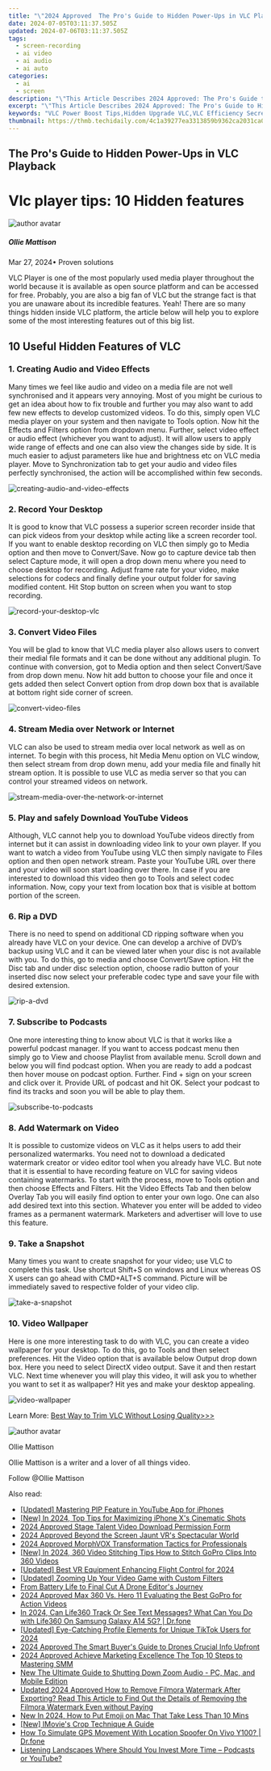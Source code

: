 ```yaml
---
title: "\"2024 Approved  The Pro's Guide to Hidden Power-Ups in VLC Playback\""
date: 2024-07-05T03:11:37.505Z
updated: 2024-07-06T03:11:37.505Z
tags: 
  - screen-recording
  - ai video
  - ai audio
  - ai auto
categories: 
  - ai
  - screen
description: "\"This Article Describes 2024 Approved: The Pro's Guide to Hidden Power-Ups in VLC Playback\""
excerpt: "\"This Article Describes 2024 Approved: The Pro's Guide to Hidden Power-Ups in VLC Playback\""
keywords: "VLC Power Boost Tips,Hidden Upgrade VLC,VLC Efficiency Secrets,Unlocking VLC Potential,Advanced VLC Use,Mastering VLC Features,Optimize VLC Playback"
thumbnail: https://thmb.techidaily.com/4c1a39277ea3313859b9362ca2031ca0eab790234cc40f347849f915f7ea8138.jpg
---
```


## The Pro's Guide to Hidden Power-Ups in VLC Playback

# Vlc player tips: 10 Hidden features

![author avatar](https://images.wondershare.com/filmora/article-images/ollie-mattison.jpg)

##### Ollie Mattison

 Mar 27, 2024• Proven solutions

VLC Player is one of the most popularly used media player throughout the world because it is available as open source platform and can be accessed for free. Probably, you are also a big fan of VLC but the strange fact is that you are unaware about its incredible features. Yeah! There are so many things hidden inside VLC platform, the article below will help you to explore some of the most interesting features out of this big list.

## 10 Useful Hidden Features of VLC

### 1\. Creating Audio and Video Effects

Many times we feel like audio and video on a media file are not well synchronised and it appears very annoying. Most of you might be curious to get an idea about how to fix trouble and further you may also want to add few new effects to develop customized videos. To do this, simply open VLC media player on your system and then navigate to Tools option. Now hit the Effects and Filters option from dropdown menu. Further, select video effect or audio effect (whichever you want to adjust). It will allow users to apply wide range of effects and one can also view the changes side by side. It is much easier to adjust parameters like hue and brightness etc on VLC media player. Move to Synchronization tab to get your audio and video files perfectly synchronised, the action will be accomplished within few seconds.

![creating-audio-and-video-effects](https://images.wondershare.com/filmora/article-images/creating-audio-and-video-effects.jpg)

### 2\. Record Your Desktop

It is good to know that VLC possess a superior screen recorder inside that can pick videos from your desktop while acting like a screen recorder tool. If you want to enable desktop recording on VLC then simply go to Media option and then move to Convert/Save. Now go to capture device tab then select Capture mode, it will open a drop down menu where you need to choose desktop for recording. Adjust frame rate for your video, make selections for codecs and finally define your output folder for saving modified content. Hit Stop button on screen when you want to stop recording.

![record-your-desktop-vlc](https://images.wondershare.com/filmora/article-images/record-your-desktop-vlc.jpg)

### 3\. Convert Video Files

You will be glad to know that VLC media player also allows users to convert their medial file formats and it can be done without any additional plugin. To continue with conversion, got to Media option and then select Convert/Save from drop down menu. Now hit add button to choose your file and once it gets added then select Convert option from drop down box that is available at bottom right side corner of screen.

![convert-video-files](https://images.wondershare.com/filmora/article-images/convert-video-files.jpg)

### 4\. Stream Media over Network or Internet

VLC can also be used to stream media over local network as well as on internet. To begin with this process, hit Media Menu option on VLC window, then select stream from drop down menu, add your media file and finally hit stream option. It is possible to use VLC as media server so that you can control your streamed videos on network.

![stream-media-over-the-network-or-internet](https://images.wondershare.com/filmora/article-images/stream-media-over-the-network-or-internet.jpg)

### 5\. Play and safely Download YouTube Videos

Although, VLC cannot help you to download YouTube videos directly from internet but it can assist in downloading video link to your own player. If you want to watch a video from YouTube using VLC then simply navigate to Files option and then open network stream. Paste your YouTube URL over there and your video will soon start loading over there. In case if you are interested to download this video then go to Tools and select codec information. Now, copy your text from location box that is visible at bottom portion of the screen.

### 6\. Rip a DVD

There is no need to spend on additional CD ripping software when you already have VLC on your device. One can develop a archive of DVD’s backup using VLC and it can be viewed later when your disc is not available with you. To do this, go to media and choose Convert/Save option. Hit the Disc tab and under disc selection option, choose radio button of your inserted disc now select your preferable codec type and save your file with desired extension.

![rip-a-dvd](https://images.wondershare.com/filmora/article-images/rip-a-dvd.jpg)

### 7\. Subscribe to Podcasts

One more interesting thing to know about VLC is that it works like a powerful podcast manager. If you want to access podcast menu then simply go to View and choose Playlist from available menu. Scroll down and below you will find podcast option. When you are ready to add a podcast then hover mouse on podcast option. Further. Find + sign on your screen and click over it. Provide URL of podcast and hit OK. Select your podcast to find its tracks and soon you will be able to play them.

![subscribe-to-podcasts](https://images.wondershare.com/filmora/article-images/subscribe-to-podcasts.jpg)

### 8\. Add Watermark on Video

It is possible to customize videos on VLC as it helps users to add their personalized watermarks. You need not to download a dedicated watermark creator or video editor tool when you already have VLC. But note that it is essential to have recording feature on VLC for saving videos containing watermarks. To start with the process, move to Tools option and then choose Effects and Filters. Hit the Video Effects Tab and then below Overlay Tab you will easily find option to enter your own logo. One can also add desired text into this section. Whatever you enter will be added to video frames as a permanent watermark. Marketers and advertiser will love to use this feature.

### 9\. Take a Snapshot

Many times you want to create snapshot for your video; use VLC to complete this task. Use shortcut Shift+S on windows and Linux whereas OS X users can go ahead with CMD+ALT+S command. Picture will be immediately saved to respective folder of your video clip.

![take-a-snapshot](https://images.wondershare.com/filmora/article-images/take-a-snapshot.jpg)

### 10\. Video Wallpaper

Here is one more interesting task to do with VLC, you can create a video wallpaper for your desktop. To do this, go to Tools and then select preferences. Hit the Video option that is available below Output drop down box. Here you need to select DirectX video output. Save it and then restart VLC. Next time whenever you will play this video, it will ask you to whether you want to set it as wallpaper? Hit yes and make your desktop appealing.

![video-wallpaper](https://images.wondershare.com/filmora/article-images/video-wallpaper.jpg)

Learn More: [Best Way to Trim VLC Without Losing Quality>>>](https://tools.techidaily.com/wondershare/filmora/download/)

![author avatar](https://images.wondershare.com/filmora/article-images/ollie-mattison.jpg)

Ollie Mattison

Ollie Mattison is a writer and a lover of all things video.

Follow @Ollie Mattison


<ins class="adsbygoogle"
     style="display:block"
     data-ad-format="autorelaxed"
     data-ad-client="ca-pub-7571918770474297"
     data-ad-slot="1223367746"></ins>



<ins class="adsbygoogle"
     style="display:block"
     data-ad-client="ca-pub-7571918770474297"
     data-ad-slot="8358498916"
     data-ad-format="auto"
     data-full-width-responsive="true"></ins>


<span class="atpl-alsoreadstyle">Also read:</span>
<div><ul>
<li><a href="https://article-tips.techidaily.com/updated-mastering-pip-feature-in-youtube-app-for-iphones/"><u>[Updated] Mastering PIP Feature in YouTube App for iPhones</u></a></li>
<li><a href="https://article-tips.techidaily.com/new-in-2024-top-tips-for-maximizing-iphone-xs-cinematic-shots/"><u>[New] In 2024, Top Tips for Maximizing iPhone X's Cinematic Shots</u></a></li>
<li><a href="https://article-tips.techidaily.com/2024-approved-stage-talent-video-download-permission-form/"><u>2024 Approved  Stage Talent  Video Download Permission Form</u></a></li>
<li><a href="https://article-tips.techidaily.com/2024-approved-beyond-the-screen-jaunt-vrs-spectacular-world/"><u>2024 Approved  Beyond the Screen  Jaunt VR's Spectacular World</u></a></li>
<li><a href="https://article-tips.techidaily.com/2024-approved-morphvox-transformation-tactics-for-professionals/"><u>2024 Approved  MorphVOX Transformation Tactics for Professionals</u></a></li>
<li><a href="https://article-tips.techidaily.com/new-in-2024-360-video-stitching-tips-how-to-stitch-gopro-clips-into-360-videos/"><u>[New] In 2024, 360 Video Stitching Tips  How to Stitch GoPro Clips Into 360 Videos</u></a></li>
<li><a href="https://article-tips.techidaily.com/updated-best-vr-equipment-enhancing-flight-control-for-2024/"><u>[Updated] Best VR Equipment Enhancing Flight Control for 2024</u></a></li>
<li><a href="https://article-tips.techidaily.com/updated-zooming-up-your-video-game-with-custom-filters/"><u>[Updated] Zooming Up Your Video Game with Custom Filters</u></a></li>
<li><a href="https://article-tips.techidaily.com/from-battery-life-to-final-cut-a-drone-editors-journey/"><u>From Battery Life to Final Cut  A Drone Editor's Journey</u></a></li>
<li><a href="https://article-tips.techidaily.com/2024-approved-max-360-vs-hero-11-evaluating-the-best-gopro-for-action-videos/"><u>2024 Approved  Max 360 Vs. Hero 11  Evaluating the Best GoPro for Action Videos</u></a></li>
<li><a href="https://fake-location.techidaily.com/in-2024-can-life360-track-or-see-text-messages-what-can-you-do-with-life360-on-samsung-galaxy-a14-5g-drfone-by-drfone-virtual-android/"><u>In 2024, Can Life360 Track Or See Text Messages? What Can You Do with Life360 On Samsung Galaxy A14 5G? | Dr.fone</u></a></li>
<li><a href="https://tiktok-clips.techidaily.com/updated-eye-catching-profile-elements-for-unique-tiktok-users-for-2024/"><u>[Updated] Eye-Catching Profile Elements for Unique TikTok Users for 2024</u></a></li>
<li><a href="https://some-skills.techidaily.com/2024-approved-the-smart-buyers-guide-to-drones-crucial-info-upfront/"><u>2024 Approved  The Smart Buyer's Guide to Drones  Crucial Info Upfront</u></a></li>
<li><a href="https://extra-information.techidaily.com/2024-approved-achieve-marketing-excellence-the-top-10-steps-to-mastering-smm/"><u>2024 Approved  Achieve Marketing Excellence  The Top 10 Steps to Mastering SMM</u></a></li>
<li><a href="https://audio-editing.techidaily.com/new-the-ultimate-guide-to-shutting-down-zoom-audio-pc-mac-and-mobile-edition/"><u>New The Ultimate Guide to Shutting Down Zoom Audio - PC, Mac, and Mobile Edition</u></a></li>
<li><a href="https://video-ai-editor.techidaily.com/updated-2024-approved-how-to-remove-filmora-watermark-after-exporting-read-this-article-to-find-out-the-details-of-removing-the-filmora-watermark-even-witho/"><u>Updated 2024 Approved How to Remove Filmora Watermark After Exporting? Read This Article to Find Out the Details of Removing the Filmora Watermark Even without Paying</u></a></li>
<li><a href="https://ai-editing-video.techidaily.com/new-in-2024-how-to-put-emoji-on-mac-that-take-less-than-10-mins/"><u>New In 2024, How to Put Emoji on Mac That Take Less Than 10 Mins</u></a></li>
<li><a href="https://some-knowledge.techidaily.com/new-imovies-crop-technique-a-guide/"><u>[New] IMovie's Crop Technique  A Guide</u></a></li>
<li><a href="https://fake-location.techidaily.com/how-to-simulate-gps-movement-with-location-spoofer-on-vivo-y100-drfone-by-drfone-virtual-android/"><u>How To Simulate GPS Movement With Location Spoofer On Vivo Y100? | Dr.fone</u></a></li>
<li><a href="https://extra-hints.techidaily.com/listening-landscapes-where-should-you-invest-more-time-podcasts-or-youtube/"><u>Listening Landscapes  Where Should You Invest More Time – Podcasts or YouTube?</u></a></li>
</ul></div>

